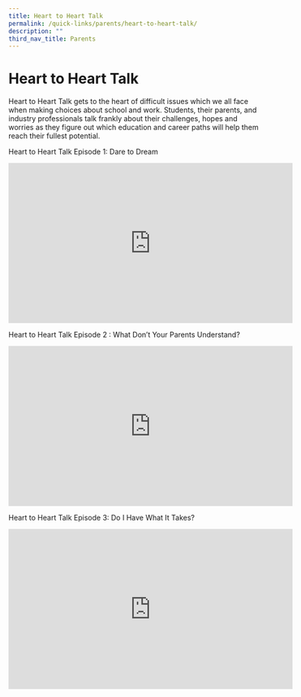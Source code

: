 ```yaml
---
title: Heart to Heart Talk
permalink: /quick-links/parents/heart-to-heart-talk/
description: ""
third_nav_title: Parents
---
```

# **Heart to Heart Talk**

Heart to Heart Talk gets to the heart of difficult issues which we all face when making choices about school and work. Students, their parents, and industry professionals talk frankly about their challenges, hopes and worries as they figure out which education and career paths will help them reach their fullest potential.





Heart to Heart Talk Episode 1: Dare to Dream

<iframe width="560" height="315" src="https://www.youtube.com/embed/oErCODtoqWI?start=1" title="YouTube video player" frameborder="0" allow="accelerometer; autoplay; clipboard-write; encrypted-media; gyroscope; picture-in-picture" allowfullscreen></iframe>



Heart to Heart Talk Episode 2 : What Don’t Your Parents Understand?

<iframe width="560" height="315" src="https://www.youtube.com/embed/tyReGYTqoDY" title="YouTube video player" frameborder="0" allow="accelerometer; autoplay; clipboard-write; encrypted-media; gyroscope; picture-in-picture" allowfullscreen></iframe>


Heart to Heart Talk Episode 3: Do I Have What It Takes?



<iframe width="560" height="315" src="https://www.youtube.com/embed/DzPygIE4kAM" title="YouTube video player" frameborder="0" allow="accelerometer; autoplay; clipboard-write; encrypted-media; gyroscope; picture-in-picture" allowfullscreen></iframe>